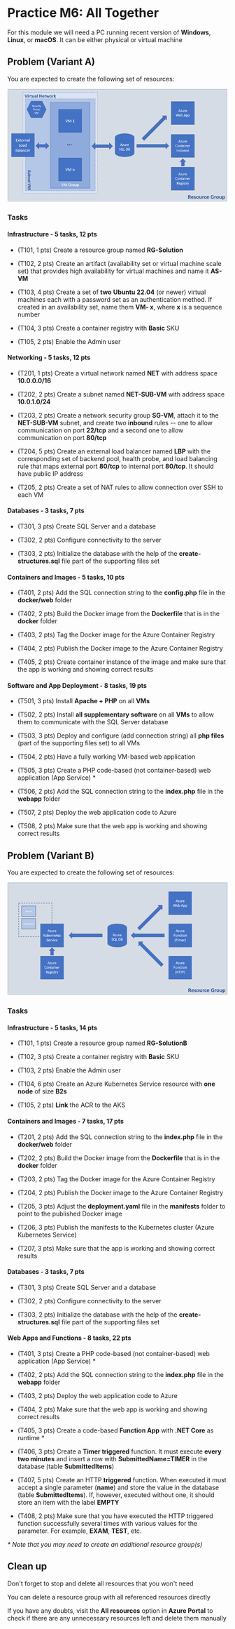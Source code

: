 # Practice M6: All Together

For this module we will need a PC running recent version of **Windows**,
**Linux**, or **macOS**. It can be either physical or virtual machine

## Problem (Variant A)

You are expected to create the following set of resources:

![variant-a](./media/Picture1.png)

### Tasks

#### Infrastructure - 5 tasks, 12 pts

- (T101, 1 pts) Create a resource group named **RG-Solution**

- (T102, 2 pts) Create an artifact (availability set or virtual machine
  scale set) that provides high availability for virtual machines and
  name it **AS-VM**

- (T103, 4 pts) Create a set of **two** **Ubuntu 22.04** (or newer)
  virtual machines each with a password set as an authentication method.
  If created in an availability set, name them **VM- x**, where **x** is
  a sequence number

- (T104, 3 pts) Create a container registry with **Basic** SKU

- (T105, 2 pts) Enable the Admin user

#### Networking - 5 tasks, 12 pts

- (T201, 1 pts) Create a virtual network named **NET** with address
  space **10.0.0.0/16**

- (T202, 2 pts) Create a subnet named **NET-SUB-VM** with address space
  **10.0.1.0/24**

- (T203, 2 pts) Create a network security group **SG-VM**, attach it to
  the **NET-SUB-VM** subnet, and create two **inbound** rules -- one to
  allow communication on port **22/tcp** and a second one to allow
  communication on port **80/tcp**

- (T204, 5 pts) Create an external load balancer named **LBP** with the
  corresponding set of backend pool, health probe, and load balancing
  rule that maps external port **80/tcp** to internal port **80/tcp**.
  It should have public IP address

- (T205, 2 pts) Create a set of NAT rules to allow connection over SSH
  to each VM

#### Databases - 3 tasks, 7 pts

- (T301, 3 pts) Create SQL Server and a database

- (T302, 2 pts) Configure connectivity to the server

- (T303, 2 pts) Initialize the database with the help of the
  **create-structures.sql** file part of the supporting files set

#### Containers and Images - 5 tasks, 10 pts

- (T401, 2 pts) Add the SQL connection string to the **config.php** file
  in the **docker/web** folder

- (T402, 2 pts) Build the Docker image from the **Dockerfile** that is
  in the **docker** folder

- (T403, 2 pts) Tag the Docker image for the Azure Container Registry

- (T404, 2 pts) Publish the Docker image to the Azure Container Registry

- (T405, 2 pts) Create container instance of the image and make sure
  that the app is working and showing correct results

#### Software and App Deployment - 8 tasks, 19 pts

- (T501, 3 pts) Install **Apache + PHP** on all **VMs**

- (T502, 2 pts) Install **all supplementary software** on all **VMs** to
  allow them to communicate with the SQL Server database

- (T503, 3 pts) Deploy and configure (add connection string) all **php
  files** (part of the supporting files set) to all VMs

- (T504, 2 pts) Have a fully working VM-based web application

- (T505, 3 pts) Create a PHP code-based (not container-based) web
  application (App Service) \*

- (T506, 2 pts) Add the SQL connection string to the **index.php** file
  in the **webapp** folder

- (T507, 2 pts) Deploy the web application code to Azure

- (T508, 2 pts) Make sure that the web app is working and showing
  correct results

## Problem (Variant B)

You are expected to create the following set of resources:

![variant-b](./media/Picture2.png)

### Tasks

#### Infrastructure - 5 tasks, 14 pts

- (T101, 1 pts) Create a resource group named **RG-SolutionB**

- (T102, 3 pts) Create a container registry with **Basic** SKU

- (T103, 2 pts) Enable the Admin user

- (T104, 6 pts) Create an Azure Kubernetes Service resource with **one
  node** of size **B2s**

- (T105, 2 pts) **Link** the ACR to the AKS

#### Containers and Images - 7 tasks, 17 pts

- (T201, 2 pts) Add the SQL connection string to the **index.php** file
  in the **docker/web** folder

- (T202, 2 pts) Build the Docker image from the **Dockerfile** that is
  in the **docker** folder

- (T203, 2 pts) Tag the Docker image for the Azure Container Registry

- (T204, 2 pts) Publish the Docker image to the Azure Container Registry

- (T205, 3 pts) Adjust the **deployment.yaml** file in the **manifests**
  folder to point to the published Docker image

- (T206, 3 pts) Publish the manifests to the Kubernetes cluster (Azure
  Kubernetes Service)

- (T207, 3 pts) Make sure that the app is working and showing correct
  results

#### Databases - 3 tasks, 7 pts

- (T301, 3 pts) Create SQL Server and a database

- (T302, 2 pts) Configure connectivity to the server

- (T303, 2 pts) Initialize the database with the help of the
  **create-structures.sql** file part of the supporting files set

#### Web Apps and Functions - 8 tasks, 22 pts

- (T401, 3 pts) Create a PHP code-based (not container-based) web
  application (App Service) \*

- (T402, 2 pts) Add the SQL connection string to the **index.php** file
  in the **webapp** folder

- (T403, 2 pts) Deploy the web application code to Azure

- (T404, 2 pts) Make sure that the web app is working and showing
  correct results

- (T405, 3 pts) Create a code-based **Function App** with **.NET Core**
  as runtime \*

- (T406, 3 pts) Create a **Timer triggered** function. It must execute
  **every two minutes** and insert a row with **SubmittedName=TIMER** in
  the database (table **SubmittedItems**)

- (T407, 5 pts) Create an HTTP **triggered** function. When executed it
  must accept a single parameter (**name**) and store the value in the
  database (table **SubmittedItems**). If, however, executed without
  one, it should store an item with the label **EMPTY**

- (T408, 2 pts) Make sure that you have executed the HTTP triggered
  function successfully several times with various values for the
  parameter. For example, **EXAM**, **TEST**, etc.

_\* Note that you may need to create an additional resource group(s)_

## Clean up

Don't forget to stop and delete all resources that you won't need

You can delete a resource group with all referenced resources directly

If you have any doubts, visit the **All resources** option in **Azure
Portal** to check if there are any unnecessary resources left and delete
them manually
